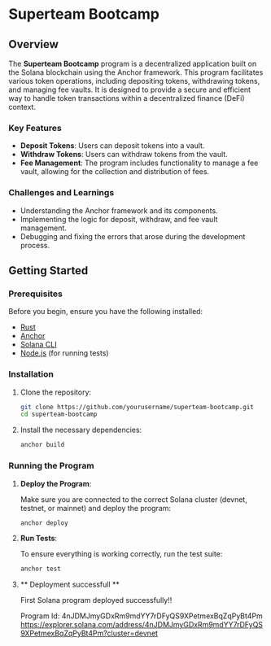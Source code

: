 # Superteam Bootcamp

## Overview

The **Superteam Bootcamp** program is a decentralized application built on the Solana blockchain using the Anchor framework. This program facilitates various token operations, including depositing tokens, withdrawing tokens, and managing fee vaults. It is designed to provide a secure and efficient way to handle token transactions within a decentralized finance (DeFi) context.

### Key Features

- **Deposit Tokens**: Users can deposit tokens into a vault.
- **Withdraw Tokens**: Users can withdraw tokens from the vault.
- **Fee Management**: The program includes functionality to manage a fee vault, allowing for the collection and distribution of fees.

### Challenges and Learnings

  - Understanding the Anchor framework and its components.
  - Implementing the logic for deposit, withdraw, and fee vault management.
  - Debugging and fixing the errors that arose during the development process.

## Getting Started

### Prerequisites

Before you begin, ensure you have the following installed:

- [Rust](https://www.rust-lang.org/tools/install)
- [Anchor](https://project-serum.github.io/anchor/getting-started/installation.html)
- [Solana CLI](https://docs.solana.com/cli/install-solana-cli-tools)
- [Node.js](https://nodejs.org/) (for running tests)

### Installation

1. Clone the repository:

   ```bash
   git clone https://github.com/yourusername/superteam-bootcamp.git
   cd superteam-bootcamp
   ```

2. Install the necessary dependencies:

   ```bash
   anchor build
   ```

### Running the Program

1. **Deploy the Program**:

   Make sure you are connected to the correct Solana cluster (devnet, testnet, or mainnet) and deploy the program:

   ```bash
   anchor deploy
   ```

2. **Run Tests**:

   To ensure everything is working correctly, run the test suite:

   ```bash
   anchor test
   ```

3. ** Deployment successfull **

    First Solana program deployed successfully!!

    Program Id: 4nJDMJmyGDxRm9mdYY7rDFyQS9XPetmexBqZqPyBt4Pm
    https://explorer.solana.com/address/4nJDMJmyGDxRm9mdYY7rDFyQS9XPetmexBqZqPyBt4Pm?cluster=devnet
